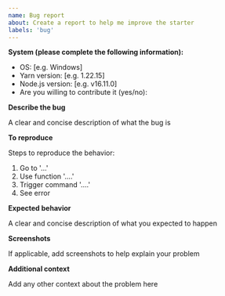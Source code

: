 ```yaml
---
name: Bug report
about: Create a report to help me improve the starter
labels: 'bug'
---
```


**System (please complete the following information):**

-  OS: [e.g. Windows]
-  Yarn version: [e.g. 1.22.15]
-  Node.js version: [e.g. v16.11.0]
-  Are you willing to contribute it (yes/no):

**Describe the bug**

A clear and concise description of what the bug is

**To reproduce**

Steps to reproduce the behavior:

1. Go to '...'
2. Use function '....'
3. Trigger command '....'
4. See error

**Expected behavior**

A clear and concise description of what you expected to happen

**Screenshots**

If applicable, add screenshots to help explain your problem

**Additional context**

Add any other context about the problem here
